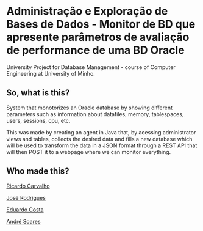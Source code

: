 # Administração e Exploração de Bases de Dados - Monitor de BD que apresente parâmetros de avaliação de performance de uma BD Oracle
University Project for Database Management - course of Computer Engineering at University of Minho.

## So, what is this?
System that monotorizes an Oracle database by showing different parameters such as information about datafiles, memory, tablespaces, users, sessions, cpu, etc.

This was made by creating an agent in Java that, by acessing administrator views and tables, collects the desired data and fills a new database which will be used to transform
the data in a JSON format through a REST API that will then POST it to a webpage where we can monitor everything.

## Who made this?
[Ricardo Carvalho](https://github.com/rvcarvalho99)

[José Rodrigues](https://github.com/jmpr14)

[Eduardo Costa](https://github.com/EduardoCosta99)

[André Soares](https://github.com/AndreSoares94)
